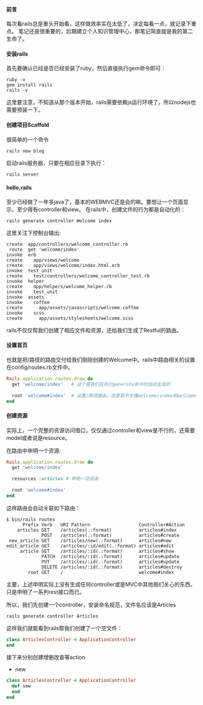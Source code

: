 #### 前言

每次看rails总是重头开始看，这样做效率实在太低了，决定每看一点，就记录下重点。
笔记还是很重要的，后期建立个人知识管理中心，那笔记简直就是我的第二生命了。

#### 安装rails

首先要确认已经是否已经安装了ruby，然后直接执行gem命令即可：
```shell
ruby -v
gem install rails
rails -v
```
这里要注意，不知道从那个版本开始，rails需要依赖js运行环境了，所以nodejs也需要预装一下。

#### 创建项目Scaffold

很简单的一个命令
```shell
rails new blog
```

启动rails服务器，只要在相应目录下执行：
```shell
rails server
```

#### hello,rails

至少已经做了一年多java了，基本的WEBMVC还是会的嘛。要想让一个页面显示，至少得有controller和view。
在rails中，创建文件的行为都是自动化的：
```shell
rails generate controller Welcome index
```

这里关注下控制台输出:
```shell
create  app/controllers/welcome_controller.rb
 route  get 'welcome/index'
invoke  erb
create    app/views/welcome
create    app/views/welcome/index.html.erb
invoke  test_unit
create    test/controllers/welcome_controller_test.rb
invoke  helper
create    app/helpers/welcome_helper.rb
invoke    test_unit
invoke  assets
invoke    coffee
create      app/assets/javascripts/welcome.coffee
invoke    scss
create      app/assets/stylesheets/welcome.scss
```
rails不仅仅帮我们创建了相应文件和资源，还给我们生成了Restful的路由。

#### 设置首页

也就是把/路径的路由交付给我们刚刚创建的Welcome中。rails中路由相关的设置在config/routes.rb文件中。

```ruby
Rails.application.routes.draw do
  get 'welcome/index'   # 这个是我们在执行generate命令时自动生成的
 
  root 'welcome#index'  # 设置/路径路由，这里我不太懂welcome/index和welcome#index的区别时什么
end
```

#### 创建资源

实际上，一个完整的资源访问借口，仅仅通过controller和view是不行的，还需要model或者说是resource。

在路由中申明一个资源:
```ruby
Rails.application.routes.draw do
  get 'welcome/index'
 
  resources :articles # 申明一项资源
 
  root 'welcome#index'
end
```

这样路由会自动关联如下路由：
```shell
$ bin/rails routes
      Prefix Verb   URI Pattern                  Controller#Action
    articles GET    /articles(.:format)          articles#index
             POST   /articles(.:format)          articles#create
 new_article GET    /articles/new(.:format)      articles#new
edit_article GET    /articles/:id/edit(.:format) articles#edit
     article GET    /articles/:id(.:format)      articles#show
             PATCH  /articles/:id(.:format)      articles#update
             PUT    /articles/:id(.:format)      articles#update
             DELETE /articles/:id(.:format)      articles#destroy
        root GET    /                            welcome#index
```

主要，上述申明实际上没有生成任何controller或是MVC中其他我们关心的东西，只是申明了一系列rest接口而已。

所以，我们先创建一个controller，安装命名规范，文件名应该是Articles
```shell
rails generate controller Articles
```

这样我们就能看到rails帮我们创建了一个空文件：
```ruby
class ArticlesController < ApplicationController
end
```

接下来分别创建增删改查等action

+ new
```ruby
class ArticlesController < ApplicationController
  def new
  end
end
```